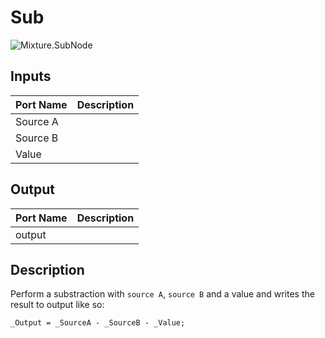 # Sub
![Mixture.SubNode](../../images/Mixture.SubNode.png)
## Inputs
Port Name | Description
--- | ---
Source A | 
Source B | 
Value | 

## Output
Port Name | Description
--- | ---
output | 

## Description
Perform a substraction with `source A`, `source B` and a value and writes the result to output like so:
```
_Output = _SourceA - _SourceB - _Value;
```

